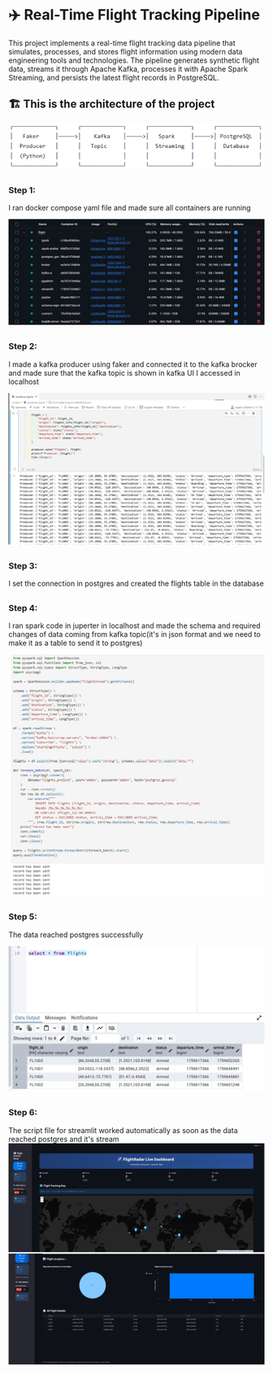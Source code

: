 # ✈️ Real-Time Flight Tracking Pipeline
This project implements a real-time flight tracking data pipeline that simulates, processes, and stores flight information using modern data engineering tools and technologies. The pipeline generates synthetic flight data, streams it through Apache Kafka, processes it with Apache Spark Streaming, and persists the latest flight records in PostgreSQL.
## 🏗️ This is the architecture of the project

![archeticture](images/rea.png)
##
### Step 1:
I ran docker compose yaml file and made sure all containers are running

![containers](images/docker-compose.jpg)
##

### Step 2:
I made a kafka producer using faker and connected it to the kafka brocker and made sure that the kafka topic is shown in kafka UI I accessed in localhost

![producer](images/producer.jpg)
##

### Step 3:
I set the connection in postgres and created the flights table in the database
##

### Step 4:
I ran spark code in juperter in localhost and made the schema and required changes of data coming from kafka topic(it's in json format and we need to make it as a table to send it to postgres)

![spark](images/spark.jpg)
##

### Step 5:
The data reached postgres successfully

![postgres](images/postgres.jpg)
##

### Step 6: 
The script file for streamlit worked automatically as soon as the data reached postgres and it's stream 
![streamlit](images/streamlit.jpg)
![streamlit](images/streamlit2.jpg)






